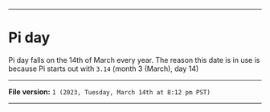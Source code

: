 
***

# Pi day

Pi day falls on the 14th of March every year. The reason this date is in use is because Pi starts out with `3.14` (month 3 (March), day 14)

***

**File version:** `1 (2023, Tuesday, March 14th at 8:12 pm PST)`

***
